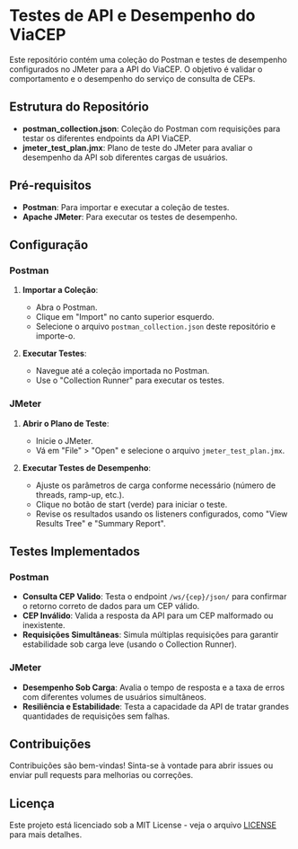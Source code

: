 # Testes de API e Desempenho do ViaCEP

Este repositório contém uma coleção do Postman e testes de desempenho configurados no JMeter para a API do ViaCEP. O objetivo é validar o comportamento e o desempenho do serviço de consulta de CEPs.

## Estrutura do Repositório

- **postman_collection.json**: Coleção do Postman com requisições para testar os diferentes endpoints da API ViaCEP.
- **jmeter_test_plan.jmx**: Plano de teste do JMeter para avaliar o desempenho da API sob diferentes cargas de usuários.

## Pré-requisitos

- **Postman**: Para importar e executar a coleção de testes.
- **Apache JMeter**: Para executar os testes de desempenho.

## Configuração

### Postman

1. **Importar a Coleção**:
   - Abra o Postman.
   - Clique em "Import" no canto superior esquerdo.
   - Selecione o arquivo `postman_collection.json` deste repositório e importe-o.

2. **Executar Testes**:
   - Navegue até a coleção importada no Postman.
   - Use o "Collection Runner" para executar os testes.

### JMeter

1. **Abrir o Plano de Teste**:
   - Inicie o JMeter.
   - Vá em "File" > "Open" e selecione o arquivo `jmeter_test_plan.jmx`.

2. **Executar Testes de Desempenho**:
   - Ajuste os parâmetros de carga conforme necessário (número de threads, ramp-up, etc.).
   - Clique no botão de start (verde) para iniciar o teste.
   - Revise os resultados usando os listeners configurados, como "View Results Tree" e "Summary Report".

## Testes Implementados

### Postman

- **Consulta CEP Valido**: Testa o endpoint `/ws/{cep}/json/` para confirmar o retorno correto de dados para um CEP válido.
- **CEP Inválido**: Valida a resposta da API para um CEP malformado ou inexistente.
- **Requisições Simultâneas**: Simula múltiplas requisições para garantir estabilidade sob carga leve (usando o Collection Runner).

### JMeter

- **Desempenho Sob Carga**: Avalia o tempo de resposta e a taxa de erros com diferentes volumes de usuários simultâneos.
- **Resiliência e Estabilidade**: Testa a capacidade da API de tratar grandes quantidades de requisições sem falhas.

## Contribuições

Contribuições são bem-vindas! Sinta-se à vontade para abrir issues ou enviar pull requests para melhorias ou correções.

## Licença

Este projeto está licenciado sob a MIT License - veja o arquivo [LICENSE](LICENSE) para mais detalhes.


